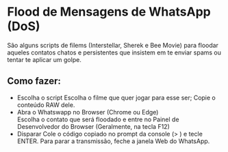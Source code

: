 # Flood de Mensagens de WhatsApp (DoS)

São alguns scripts de filems (Interstellar, Sherek e Bee Movie) para floodar aqueles contatos chatos e persistentes que insistem em te enviar spams ou tentar te aplicar um golpe. 

## Como fazer:
- Escolha o script
	Escolha o filme que quer jogar para esse ser; Copie o conteúdo RAW dele. 
- Abra o Whatswapp no Browser (Chrome ou Edge)	
	Escolha o contato que será floodado e entre no Painel de Desenvolvedor do Browser (Geralmente, na tecla F12)
- Disparar
	Cole o código copiado no prompt da console (> ) e tecle ENTER. Para parar a transmissão, feche a janela Web do WhatsApp. 	
